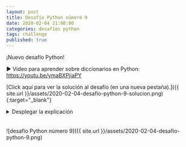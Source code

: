 ```yaml
---
layout: post
title: Desafío Python número 9
date: 2020-02-04 21:00:00
categories: desafios python
tags: challenge
published: true
---
```


¡Nuevo desafío Python!

▶️ Video para aprender sobre diccionarios en Python: https://youtu.be/ymaBXPjiaPY

[Click aquí para ver la solución al desafío (en una nueva pestaña).]({{ site.url }}/assets/2020-02-04-desafio-python-9-solucion.png){:target="_blank"}

<details><summary>Desplegar la explicación</summary>
El algoritmo solicita al usuario 5 strings y, por cada carácter de cada string, si se trata de una letra, verifica si no se encuentra en el diccionario, en cuyo caso la agrega con el valor 1 y, si se encuentra, le suma 1.
<br />
<br />💢 Para ejecutar el código: https://repl.it/@programacionde1/Python-Desafio-9
<div class="tip" markdown="1">![Solución al desafío]({{ site.url }}/assets/2020-02-04-desafio-python-9-solucion.png)</div></details>
<br />
<br />
![desafío Python número 9]({{ site.url }}/assets/2020-02-04-desafio-python-9.png)
